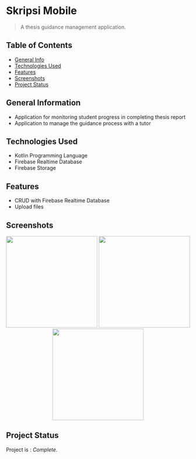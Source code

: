 # Skripsi Mobile
> A thesis guidance management application.

## Table of Contents
* [General Info](#general-information)
* [Technologies Used](#technologies-used)
* [Features](#features)
* [Screenshots](#screenshots)
* [Project Status](#project-status)
<!-- * [Contact](#contact) -->

## General Information
- Application for monitoring student progress in completing thesis report
- Application to manage the guidance process with a tutor

## Technologies Used
- Kotlin Programming Language
- Firebase Realtime Database
- Firebase Storage

## Features
- CRUD with Firebase Realtime Database
- Upload files

## Screenshots
<p align="center">
  <img width="250" src="https://user-images.githubusercontent.com/83572055/119520039-205a3100-bda4-11eb-88fd-13980d277d9f.jpg">
  <img width="250" src="https://user-images.githubusercontent.com/83572055/119519590-c35e7b00-bda3-11eb-92c3-4bd5ea8ea0cf.jpg">
  <img width="250" src="https://user-images.githubusercontent.com/83572055/119520156-3ec02c80-bda4-11eb-9f96-b54ad25716f8.jpg">
</p>

## Project Status
Project is : _Complete_.

<!-- ## Contact -->
<!-- Created by [@flynerdpl](https://www.flynerd.pl/) - feel free to contact me! -->

